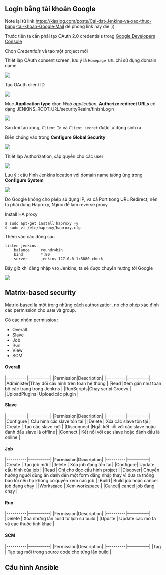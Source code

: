## Login bằng tài khoản Google 

Note lại từ link https://kipalog.com/posts/Cai-dat-Jenkins-va-xac-thuc-bang-tai-khoan-Google-Mail đề phòng link này die :))

Trước tiên ta cần phải tạo OAuth 2.0 credentials trong [Google Developers Console](https://console.developers.google.com/apis/library)

Chọn *Credentials* và tạo một project mới

Thiết lập OAuth consent screen, lưu ý là `Homepage URL` chỉ sử dụng domain name

<img src="https://raw.githubusercontent.com/locvx1234/deployment-with-jenkins/master/images/OAuth_consent_screen.png">

Tạo OAuth client ID

<img src="https://raw.githubusercontent.com/locvx1234/deployment-with-jenkins/master/images/OAuth_client_ID.png">

Mục **Application type** chọn *Web application*, **Authorize redirect URLs** có dạng  JENKINS_ROOT_URL/securityRealm/finishLogin

<img src="https://raw.githubusercontent.com/locvx1234/deployment-with-jenkins/master/images/OAuth_client_ID2.png">

Sau khi tạo xong, `Client Id` và `Client secret` được tự động sinh ra

Điền chúng vào trong **Configure Global Security**

<img src="https://raw.githubusercontent.com/locvx1234/deployment-with-jenkins/master/images/config_global.png">

Thiết lập Authorization, cấp quyền cho các user

<img src="https://raw.githubusercontent.com/locvx1234/deployment-with-jenkins/master/images/authorization.png">

Lưu ý : cấu hình Jenkins location với domain name tương ứng trong **Configure System**

<img src="https://raw.githubusercontent.com/locvx1234/deployment-with-jenkins/master/images/jenkins_location.png">

Do Google không cho phép sử dụng IP, và cả Port trong URL Redirect, nên ta phải dùng Haproxy, Nginx để làm reverse proxy

Install HA proxy

	$ sudo apt-get install haproxy -y 
	$ sudo vi /etc/haproxy/haproxy.cfg 
	
Thêm vào các dòng sau: 

	listen jenkins
		balance     roundrobin
		bind        *:80
		server      jenkins 127.0.0.1:8080 check
	
Bây giờ khi đăng nhập vào Jenkins, ta sẽ được chuyển hướng tới Google

<img src="https://raw.githubusercontent.com/locvx1234/deployment-with-jenkins/master/images/sign_in.png">

## Matrix-based security

Matrix-based là một trong những cách authorization, nó cho phép xác định các permission cho user và group. 

Có các nhóm permission :

- Overall
- Slave
- Job
- Run
- View
- SCM

#### Overall 

|----------|-----------|
|Permission|Description|
|----------|-----------|
|Administer|Thay đổi cấu hình trên toàn hệ thống |
|Read	   |Xem gần như toàn bộ các trang trong Jenkins |
|RunScripts|Chạy script Groovy |
|UploadPlugins| Upload các plugin |

#### Slave

|----------|-----------|
|Permission|Description|
|----------|-----------|
|Configure | Cấu hình các slave tồn tại |
|Delete	| Xóa các slave tồn tại |
|Create | Tạo các slave mới |
|Disconnect |Ngắt kết nối với các slave hoặc đánh dấu slave là offline |
|Connect | Kết nối với các slave hoặc đánh dấu là online |

#### Job 

|----------|-----------|
|Permission|Description|
|----------|-----------|
|Create | Tạo job mới |
|Delete | Xóa job đang tồn tại |
|Configure| Update cấu hình của job |
|Read | Chỉ cho đọc cấu hình project |
|Discover| Chuyển hướng người dùng ẩn danh đến một form đăng nhập thay vì đưa ra thông báo lỗi nếu họ không có quyền xem các job |
|Build | Build job hoặc cancel job đang chạy |
|Workspace | Xem workspace |
|Cancel| cancel job đang chạy |


#### Run

|----------|-----------|
|Permission|Description|
|----------|-----------|
|Delete | Xóa những lần build từ lịch sử build |
|Update | Update các mô tả và các thuộc tính khác |

#### SCM

|----------|-----------|
|Permission|Description|
|----------|-----------|
|Tag | Tạo tag mới trong source code cho từng lần build |


## Cấu hình Ansible 


